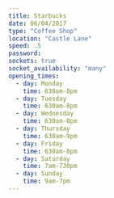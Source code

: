 ```yaml
---
title: Starbucks
date: 06/04/2017
type: "Coffee Shop"
location: "Castle Lane"
speed: .5
password:
sockets: true
socket_availability: "many"
opening_times:
  - day: Monday
    time: 630am-8pm
  - day: Tuesday
    time: 630am-8pm
  - day: Wednesday
    time: 630am-8pm
  - day: Thursday
    time: 630am-9pm
  - day: Friday
    time: 630am-8pm
  - day: Saturday
    time: 7am-730pm
  - day: Sunday
    time: 9am-7pm
---
```


